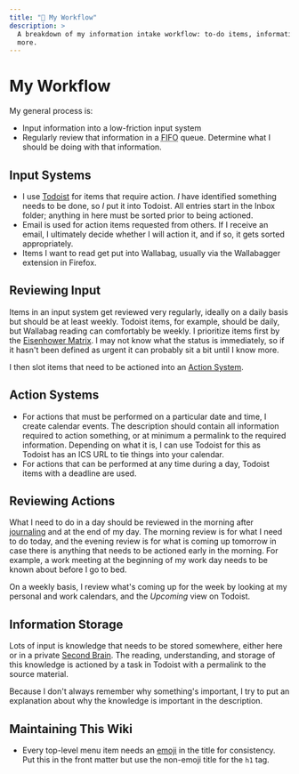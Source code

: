 ```yaml
---
title: "🔄 My Workflow"
description: >
  A breakdown of my information intake workflow: to-do items, information, and
  more.
---
```


# My Workflow

My general process is:

- Input information into a low-friction input system
- Regularly review that information in a <abbr title="First In, First
  Out">FIFO</abbr> queue. Determine what I should be doing with that
  information.

## Input Systems

- I use [Todoist](productivity/todoist.md) for items that require action. _I_
  have identified something needs to be done, so _I_ put it into Todoist. All
  entries start in the Inbox folder; anything in here must be sorted prior to
  being actioned.
- Email is used for action items requested from others. If I receive an email, I
  ultimately decide whether I will action it, and if so, it gets sorted
  appropriately.
- Items I want to read get put into Wallabag, usually via the Wallabagger
  extension in Firefox.

## Reviewing Input

Items in an input system get reviewed very regularly, ideally on a daily basis
but should be at least weekly. Todoist items, for example, should be daily, but
Wallabag reading can comfortably be weekly. I prioritize items first by the
[Eisenhower Matrix](productivity/eisenhower-matrix.md). I may not know what the
status is immediately, so if it hasn't been defined as urgent it can probably
sit a bit until I know more.

I then slot items that need to be actioned into an
[Action System](#action-systems).

## Action Systems

- For actions that must be performed on a particular date and time, I create
  calendar events. The description should contain all information required to
  action something, or at minimum a permalink to the required information.
  Depending on what it is, I can use Todoist for this as Todoist has an ICS URL
  to tie things into your calendar.
- For actions that can be performed at any time during a day, Todoist items with
  a deadline are used.

## Reviewing Actions

What I need to do in a day should be reviewed in the morning after
[journaling](writing/journaling.md) and at the end of my day. The morning review
is for what I need to do today, and the evening review is for what is coming up
tomorrow in case there is anything that needs to be actioned early in the
morning. For example, a work meeting at the beginning of my work day needs to be
known about before I go to bed.

On a weekly basis, I review what's coming up for the week by looking at my
personal and work calendars, and the _Upcoming_ view on Todoist.

## Information Storage

Lots of input is knowledge that needs to be stored somewhere, either here or in
a private [Second Brain](writing/second-brain.md). The reading, understanding,
and storage of this knowledge is actioned by a task in Todoist with a permalink
to the source material.

Because I don't always remember why something's important, I try to put an
explanation about why the knowledge is important in the description.

## Maintaining This Wiki

- Every top-level menu item needs an [emoji](/writing/emoji.md) in the title for
  consistency. Put this in the front matter but use the non-emoji title for the
  `h1` tag.
